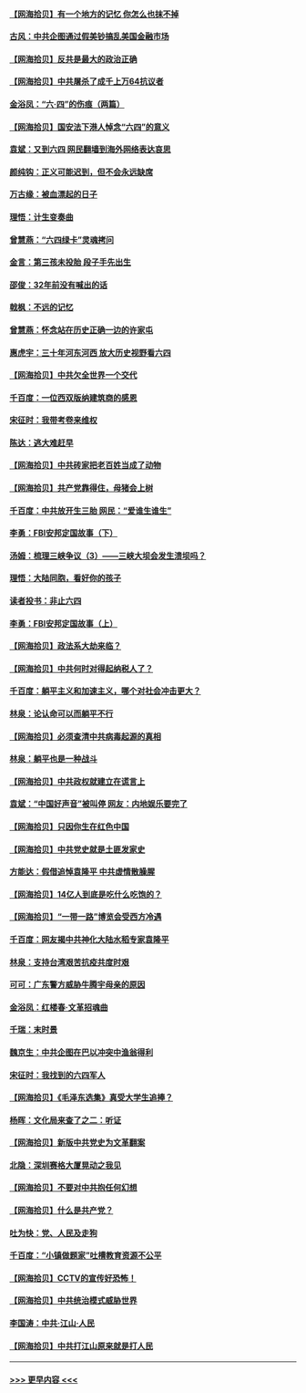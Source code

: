 #### [【网海拾贝】有一个地方的记忆 你怎么也抹不掉](../pages/nsc993/n13009802.md?t=06100502) 
#### [古风：中共企图通过假美钞搞乱美国金融市场](../pages/nsc993/n13009626.md?t=06100502) 
#### [【网海拾贝】反共是最大的政治正确](../pages/nsc993/n13007051.md?t=06100502) 
#### [【网海拾贝】中共屠杀了成千上万64抗议者](../pages/nsc993/n13002713.md?t=06100502) 
#### [金浴凤：“六·四”的伤痕（两篇）](../pages/nsc993/n13001719.md?t=06100502) 
#### [【网海拾贝】国安法下港人悼念“六四”的意义](../pages/nsc993/n13001039.md?t=06100502) 
#### [袁斌：又到六四 网民翻墙到海外网络表达哀思](../pages/nsc993/n13000995.md?t=06100502) 
#### [颜纯钩：正义可能迟到，但不会永远缺席](../pages/nsc993/n13000920.md?t=06100502) 
#### [万古缘：被血漂起的日子](../pages/nsc993/n13000914.md?t=06100502) 
#### [理悟：计生变奏曲](../pages/nsc993/n13000414.md?t=06100502) 
#### [曾慧燕：“六四绿卡”灵魂拷问](../pages/nsc993/n13000277.md?t=06100502) 
#### [金言：第三孩未投胎 段子手先出生](../pages/nsc993/n13000215.md?t=06100502) 
#### [邵俊：32年前没有喊出的话](../pages/nsc993/n13000181.md?t=06100502) 
#### [戟枫：不远的记忆](../pages/nsc993/n13000121.md?t=06100502) 
#### [曾慧燕：怀念站在历史正确一边的许家屯](../pages/nsc993/n13000073.md?t=06100502) 
#### [惠虎宇：三十年河东河西 放大历史视野看六四](../pages/nsc993/n13000018.md?t=06100502) 
#### [【网海拾贝】中共欠全世界一个交代](../pages/nsc993/n12998706.md?t=06100502) 
#### [千百度：一位西双版纳建筑商的感恩](../pages/nsc993/n12998487.md?t=06100502) 
#### [宋征时：我带考卷来维权](../pages/nsc993/n12994088.md?t=06100502) 
#### [陈达：逃大难赶早](../pages/nsc993/n12993569.md?t=06100502) 
#### [【网海拾贝】中共砖家把老百姓当成了动物](../pages/nsc993/n12993483.md?t=06100502) 
#### [【网海拾贝】共产党靠得住，母猪会上树](../pages/nsc993/n12990730.md?t=06100502) 
#### [千百度：中共放开生三胎 网民：“爱谁生谁生”](../pages/nsc993/n12990644.md?t=06100502) 
#### [李勇：FBI安邦定国故事（下）](../pages/nsc993/n12987854.md?t=06100502) 
#### [汤姆：梳理三峡争议（3）——三峡大坝会发生溃坝吗？](../pages/nsc993/n12989806.md?t=06100502) 
#### [理悟：大陆同胞，看好你的孩子](../pages/nsc993/n12989778.md?t=06100502) 
#### [读者投书：非止六四](../pages/nsc993/n12989673.md?t=06100502) 
#### [李勇：FBI安邦定国故事（上）](../pages/nsc993/n12987749.md?t=06100502) 
#### [【网海拾贝】政法系大劫来临？](../pages/nsc993/n12987596.md?t=06100502) 
#### [【网海拾贝】中共何时对得起纳税人了？](../pages/nsc993/n12985578.md?t=06100502) 
#### [千百度：躺平主义和加速主义，哪个对社会冲击更大？](../pages/nsc993/n12985512.md?t=06100502) 
#### [林泉：论认命可以而躺平不行](../pages/nsc993/n12985505.md?t=06100502) 
#### [【网海拾贝】必须查清中共病毒起源的真相](../pages/nsc993/n12984276.md?t=06100502) 
#### [林泉：躺平也是一种战斗](../pages/nsc993/n12984194.md?t=06100502) 
#### [【网海拾贝】中共政权就建立在谎言上](../pages/nsc993/n12981880.md?t=06100502) 
#### [袁斌：“中国好声音”被叫停 网友：内地娱乐要完了](../pages/nsc993/n12981826.md?t=06100502) 
#### [【网海拾贝】只因你生在红色中国](../pages/nsc993/n12979096.md?t=06100502) 
#### [【网海拾贝】中共党史就是土匪发家史](../pages/nsc993/n12976478.md?t=06100502) 
#### [方能达：假借追悼袁隆平 中共虚情散臊腥](../pages/nsc993/n12976396.md?t=06100502) 
#### [【网海拾贝】14亿人到底是吃什么吃饱的？](../pages/nsc993/n12974125.md?t=06100502) 
#### [【网海拾贝】“一带一路”博览会受西方冷遇](../pages/nsc993/n12971787.md?t=06100502) 
#### [千百度：网友揭中共神化大陆水稻专家袁隆平](../pages/nsc993/n12971733.md?t=06100502) 
#### [林泉：支持台湾艰苦抗疫共度时艰](../pages/nsc993/n12971350.md?t=06100502) 
#### [可可：广东警方威胁牛腾宇母亲的原因](../pages/nsc993/n12971100.md?t=06100502) 
#### [金浴凤：红楼春·文革招魂曲](../pages/nsc993/n12970354.md?t=06100502) 
#### [千瑞：末时景](../pages/nsc993/n12970337.md?t=06100502) 
#### [魏京生：中共企图在巴以冲突中渔翁得利](../pages/nsc993/n12970286.md?t=06100502) 
#### [宋征时：我找到的六四军人](../pages/nsc993/n12970213.md?t=06100502) 
#### [【网海拾贝】《毛泽东选集》真受大学生追捧？](../pages/nsc993/n12968779.md?t=06100502) 
#### [杨晖：文化局来查了之二：听证](../pages/nsc993/n12966528.md?t=06100502) 
#### [【网海拾贝】新版中共党史为文革翻案](../pages/nsc993/n12967526.md?t=06100502) 
#### [北隐：深圳赛格大厦晃动之我见](../pages/nsc993/n12967393.md?t=06100502) 
#### [【网海拾贝】不要对中共抱任何幻想](../pages/nsc993/n12965222.md?t=06100502) 
#### [【网海拾贝】什么是共产党？](../pages/nsc993/n12962781.md?t=06100502) 
#### [吐为快：党、人民及走狗](../pages/nsc993/n12962747.md?t=06100502) 
#### [千百度：“小镇做题家”吐槽教育资源不公平](../pages/nsc993/n12962705.md?t=06100502) 
#### [【网海拾贝】CCTV的宣传好恐怖！](../pages/nsc993/n12959984.md?t=06100502) 
#### [【网海拾贝】中共统治模式威胁世界](../pages/nsc993/n12957622.md?t=06100502) 
#### [李国涛：中共‧江山‧人民](../pages/nsc993/n12957502.md?t=06100502) 
#### [【网海拾贝】中共打江山原来就是打人民](../pages/nsc993/n12954345.md?t=06100502) 

----
#### [ >>> 更早内容 <<< ](../indexes/nsc993-earlier.md)
